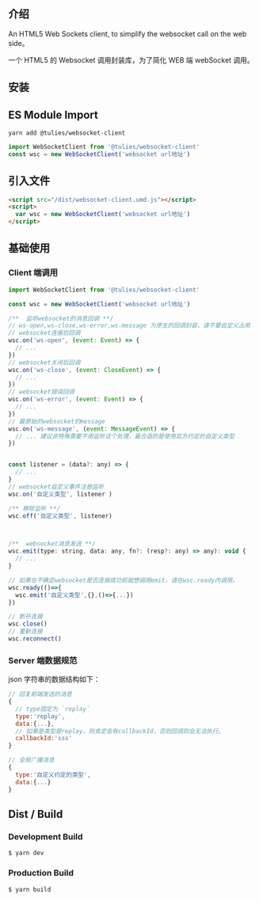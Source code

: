 ## 介绍

An HTML5 Web Sockets client, to simplify the websocket call on the web side。

一个 HTML5 的 Websocket 调用封装库，为了简化 WEB 端 webSocket 调用。

## 安装

## ES Module Import

```shell
yarn add @tulies/websocket-client
```

```javascript
import WebSocketClient from '@tulies/websocket-client'
const wsc = new WebSocketClient('websocket url地址')
```

## 引入文件

```html
<script src="/dist/websocket-client.umd.js"></script>
<script>
  var wsc = new WebSocketClient('websocket url地址')
</script>
```

## 基础使用

### Client 端调用

```javascript
import WebSocketClient from '@tulies/websocket-client'

const wsc = new WebSocketClient('websocket url地址')

/**  监听websocket的消息回调 **/
// ws-open,ws-close,ws-error,ws-message 为原生的回调封装，请不要自定义占用
// websocket连接后回调
wsc.on('ws-open', (event: Event) => {
  // ...
})
// websocket关闭后回调
wsc.on('ws-close', (event: CloseEvent) => {
  // ...
})
// websocket错误回调
wsc.on('ws-error', (event: Event) => {
  // ...
})
// 最原始的websocket的message
wsc.on('ws-message', (event: MessageEvent) => {
  // ... 建议非特殊需要不用监听这个处理，最合适的是使用双方约定的自定义类型
})


const listener = (data?: any) => {
  // ...
}
// websocket自定义事件注册监听
wsc.on('自定义类型', listener )

/** 移除监听 **/
wsc.off('自定义类型', listener)



/**  websocket消息发送 **/
wsc.emit(type: string, data: any, fn?: (resp?: any) => any): void {
  // ...
}

// 如果在不确定websocket是否连接成功前就想调用emit，请在wsc.ready内调用。
wsc.ready(()=>{
  wsc.emit('自定义类型',{},()=>{...})
})

// 断开连接
wsc.close()
// 重新连接
wsc.reconnect()
```

### Server 端数据规范

json 字符串的数据结构如下：

```javascript
// 回复前端发送的消息
{
  // type固定为 `replay`
  type:'replay',
  data:{...},
  // 如果是类型是replay，则肯定会有callbackId，否则回调则会无法执行。
  callbackId:'sss'
}

// 全局广播消息
{
  type:'自定义约定的类型',
  data:{...}
}
```

## Dist / Build

### Development Build

```shell
$ yarn dev
```

### Production Build

```shell
$ yarn build
```
